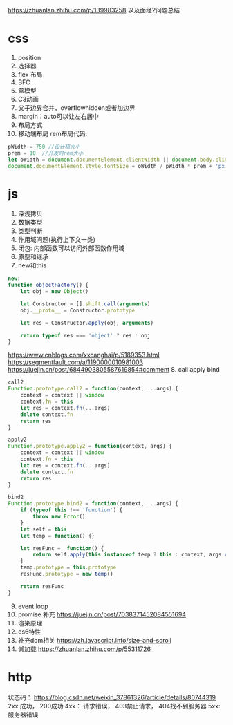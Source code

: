 https://zhuanlan.zhihu.com/p/139983258 
以及面经2问题总结
# css
1. position
2. 选择器
3. flex 布局
4. BFC
5. 盒模型
6. C3动画
7. 父子边界合并，overflowhidden或者加边界
8. margin：auto可以让左右居中
9. 布局方式
10. 移动端布局
rem布局代码:
```js
pWidth = 750 //设计稿大小
prem = 10  //开发时rem大小
let oWidth = document.documentElement.clientWidth || document.body.clientWidth
document.documentElement.style.fontSize = oWidth / pWidth * prem + 'px'
```

# js
1. 深浅拷贝
2. 数据类型
3. 类型判断
4. 作用域问题(执行上下文一类)
5. 闭包: 内部函数可以访问外部函数作用域
6. 原型和继承
7. new和this
```js
new: 
function objectFactory() {
    let obj = new Object()

    let Constructor = [].shift.call(arguments)
    obj.__proto__ = Constructor.prototype

    let res = Constructor.apply(obj, arguments)

    return typeof res === 'object' ? res : obj
}
```
https://www.cnblogs.com/xxcanghai/p/5189353.html
https://segmentfault.com/a/1190000010981003
https://juejin.cn/post/6844903805587619854#comment
8. call apply bind
```js
call2
Function.prototype.call2 = function(context, ...args) {
    context = context || window
    context.fn = this
    let res = context.fn(...args)
    delete context.fn
    return res
}

apply2
Function.prototype.apply2 = function(context, args) {
    context = context || window
    context.fn = this
    let res = context.fn(...args)
    delete context.fn
    return res
}

bind2 
Function.prototype.bind2 = function(context, ...args) {
    if (typeof this !== 'function') {
        throw new Error()
    }
    let self = this
    let temp = function() {}

    let resFunc =  function() {
        return self.apply(this instanceof temp ? this : context, args.concat(arguments))
    }
    temp.prototype = this.prototype
    resFunc.prototype = new temp()

    return resFunc
}
```
9. event loop
10. promise
补充
https://juejin.cn/post/7038371452084551694
11. 渲染原理
12. es6特性
13. 补充dom相关
https://zh.javascript.info/size-and-scroll
14. 懒加载
https://zhuanlan.zhihu.com/p/55311726

# http
状态码：
https://blog.csdn.net/weixin_37861326/article/details/80744319
2xx:成功， 200成功
4xx： 请求错误， 403禁止请求， 404找不到服务器
5xx: 服务器错误